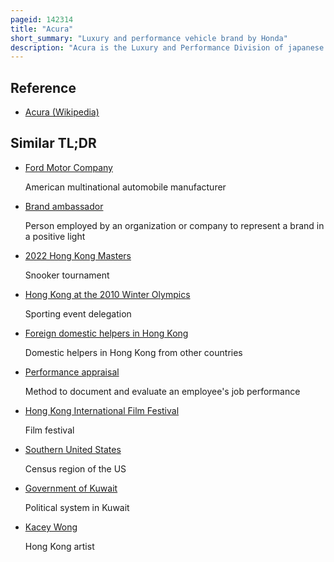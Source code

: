 ```yaml
---
pageid: 142314
title: "Acura"
short_summary: "Luxury and performance vehicle brand by Honda"
description: "Acura is the Luxury and Performance Division of japanese Automaker honda primarily based in north America. The Brand was launched on March 27 1986 and was a Brand of Luxury and Performance Automobiles. Acura sells Cars in the united States canada mexico Panama and Kuwait. The Company has also previously sold Cars in Mainland China, Hong Kong, Russia, and Ukraine. Plans to introduce Acura to the japanese domestic Market in the late 2000s did not materialize due to the 2007-2008 financial Crisis."
---
```


## Reference

- [Acura (Wikipedia)](https://en.wikipedia.org/?curid=142314)

## Similar TL;DR

- [Ford Motor Company](/tldr/en/ford-motor-company)

  American multinational automobile manufacturer

- [Brand ambassador](/tldr/en/brand-ambassador)

  Person employed by an organization or company to represent a brand in a positive light

- [2022 Hong Kong Masters](/tldr/en/2022-hong-kong-masters)

  Snooker tournament

- [Hong Kong at the 2010 Winter Olympics](/tldr/en/hong-kong-at-the-2010-winter-olympics)

  Sporting event delegation

- [Foreign domestic helpers in Hong Kong](/tldr/en/foreign-domestic-helpers-in-hong-kong)

  Domestic helpers in Hong Kong from other countries

- [Performance appraisal](/tldr/en/performance-appraisal)

  Method to document and evaluate an employee's job performance

- [Hong Kong International Film Festival](/tldr/en/hong-kong-international-film-festival)

  Film festival

- [Southern United States](/tldr/en/southern-united-states)

  Census region of the US

- [Government of Kuwait](/tldr/en/government-of-kuwait)

  Political system in Kuwait

- [Kacey Wong](/tldr/en/kacey-wong)

  Hong Kong artist
